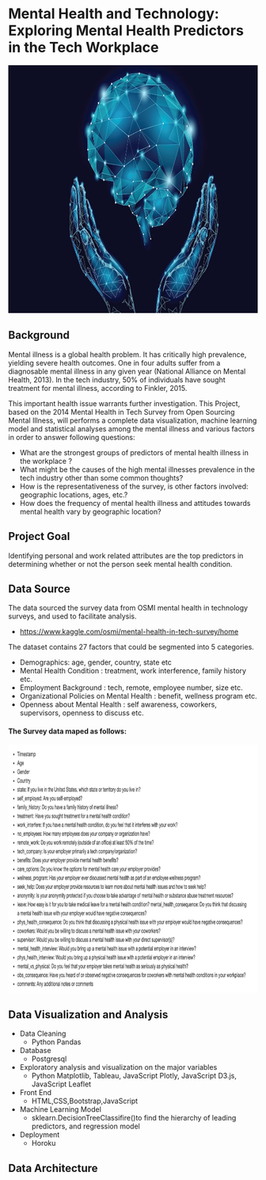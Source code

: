 # Mental Health and Technology: Exploring Mental Health Predictors in the Tech Workplace

<img src="Image/worldmentalhealthday_16x9.jpg" height="500" width="900" />


## Background

Mental illness is a global health problem. It has critically high prevalence, yielding severe health outcomes. One in four adults suffer from a diagnosable mental illness in any given year (National Alliance on Mental Health, 2013). In the tech industry, 50% of individuals have sought treatment for mental illness, according to Finkler, 2015.

This important health issue warrants further investigation. This Project, based on the 2014 Mental Health in Tech Survey from Open Sourcing Mental Illness, will performs a complete data visualization, machine learning model and statistical analyses among the mental illness and various factors in order to answer following questions:

- What are the strongest groups of predictors of mental health illness in the workplace ?
- What might be the causes of the high mental illnesses prevalence in the tech industry other than some common thoughts?
- How is the representativeness of the survey, is other factors involved: geographic locations, ages, etc.?
- How does the frequency of mental health illness and attitudes towards mental health vary by geographic location?

## Project Goal

Identifying personal and work related attributes are the top predictors in determining whether or not the person seek mental health condition. 

## Data Source

The data sourced the survey data from OSMI mental health in technology surveys, and used to facilitate analysis.
- https://www.kaggle.com/osmi/mental-health-in-tech-survey/home

The dataset contains 27 factors that could be segmented into 5 categories.

   - Demographics: age, gender, country, state etc
   - Mental Health Condition : treatment, work interference, family history etc.
   - Employment Background : tech, remote, employee number, size etc.
   - Organizational Policies on Mental Health : benefit, wellness program etc.
   - Openness about Mental Health : self awareness, coworkers, supervisors, openness to discuss etc. 
 #### The Survey data maped as follows:
 <img src="Image/data_map.png" height="500" width="900" />
 
 ## Data Visualization and Analysis
 
 - Data Cleaning 
     - Python Pandas 
 - Database 
     -  Postgresql
 - Exploratory analysis and visualization on the major variables
     - Python Matplotlib, Tableau, JavaScript Plotly, JavaScript D3.js, JavaScript Leaflet 
 - Front End 
     - HTML,CSS,Bootstrap,JavaScript
 - Machine Learning Model
     - sklearn.DecisionTreeClassifire()to find the hierarchy of leading predictors, and regression model
 - Deployment 
     - Horoku
  
  ## Data Architecture
 

